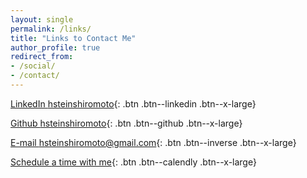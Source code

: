 ```yaml
---
layout: single
permalink: /links/
title: "Links to Contact Me"
author_profile: true
redirect_from:
- /social/
- /contact/
---
```


[LinkedIn <i class="fab fa-fw fa-linkedin" aria-hidden="true"></i> hsteinshiromoto](https://www.linkedin.com/in/hsteinshiromoto){: .btn .btn--linkedin .btn--x-large}

[Github <i class="fab fa-fw fa-github" aria-hidden="true"></i> hsteinshiromoto](https://www.github.com/hsteinshiromoto){: .btn .btn--github
 .btn--x-large}

[E-mail <i class="fas fa-fw fa-duotone fa-envelope-open" aria-hidden="true"></i> hsteinshiromoto@gmail.com](mailto:h.stein.shiromoto@gmail.com){: .btn .btn--inverse .btn--x-large}

<!-- Calendly link widget begin -->
<link href="https://assets.calendly.com/assets/external/widget.css" rel="stylesheet">
<script src="https://assets.calendly.com/assets/external/widget.js" type="text/javascript" async></script>
<a href="" onclick="Calendly.initPopupWidget({url: 'https://calendly.com/hsteinshiromoto'});return false;">Schedule <i class="fas fa-calendar-day"></i> a time with me</a>{: .btn .btn--calendly .btn--x-large}
<!-- Calendly link widget end -->